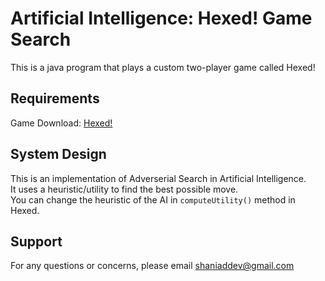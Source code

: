 # Artificial Intelligence: Hexed! Game Search
This is a java program that plays a custom two-player game called Hexed!

## Requirements
Game Download: [Hexed!](http://bit.ly/38muW4X)

## System Design
This is an implementation of Adverserial Search in Artificial Intelligence.\
It uses a heuristic/utility to find the best possible move.\
You can change the heuristic of the AI in `computeUtility()` method in Hexed.

## Support
For any questions or concerns, please email [shaniaddev@gmail.com](mailto:shaniaddev@gmail.com?subject=[GitHub]%20Hexed%20Game%20AI)
